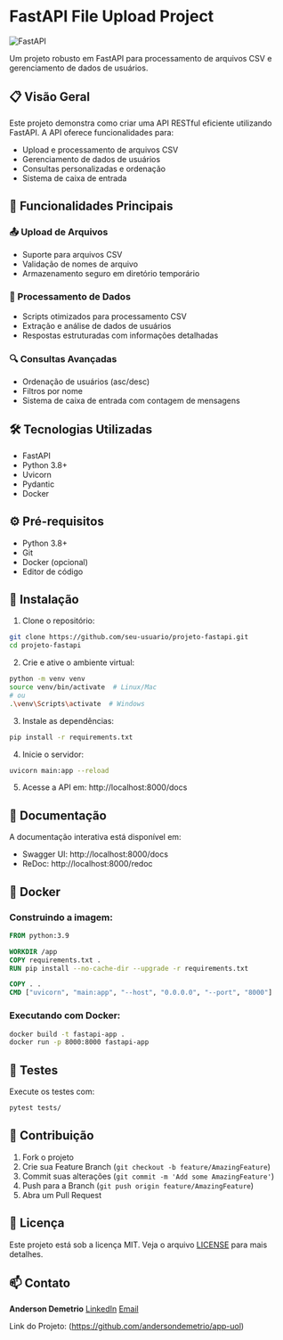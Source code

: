 # FastAPI File Upload Project

![FastAPI](https://fastapi.tiangolo.com/img/logo-margin/logo-teal.png)

Um projeto robusto em FastAPI para processamento de arquivos CSV e gerenciamento de dados de usuários.

## 📋 Visão Geral

Este projeto demonstra como criar uma API RESTful eficiente utilizando FastAPI. A API oferece funcionalidades para:
- Upload e processamento de arquivos CSV
- Gerenciamento de dados de usuários
- Consultas personalizadas e ordenação
- Sistema de caixa de entrada

## 🚀 Funcionalidades Principais

### 📤 Upload de Arquivos
- Suporte para arquivos CSV
- Validação de nomes de arquivo
- Armazenamento seguro em diretório temporário

### 🔄 Processamento de Dados
- Scripts otimizados para processamento CSV
- Extração e análise de dados de usuários
- Respostas estruturadas com informações detalhadas

### 🔍 Consultas Avançadas
- Ordenação de usuários (asc/desc)
- Filtros por nome
- Sistema de caixa de entrada com contagem de mensagens

## 🛠️ Tecnologias Utilizadas

- FastAPI
- Python 3.8+
- Uvicorn
- Pydantic
- Docker

## ⚙️ Pré-requisitos

- Python 3.8+
- Git
- Docker (opcional)
- Editor de código

## 🔧 Instalação

1. Clone o repositório:
```bash
git clone https://github.com/seu-usuario/projeto-fastapi.git
cd projeto-fastapi
```

2. Crie e ative o ambiente virtual:
```bash
python -m venv venv
source venv/bin/activate  # Linux/Mac
# ou
.\venv\Scripts\activate  # Windows
```

3. Instale as dependências:
```bash
pip install -r requirements.txt
```

4. Inicie o servidor:
```bash
uvicorn main:app --reload
```

5. Acesse a API em: http://localhost:8000/docs

## 📖 Documentação

A documentação interativa está disponível em:
- Swagger UI: http://localhost:8000/docs
- ReDoc: http://localhost:8000/redoc

## 🐳 Docker

### Construindo a imagem:
```dockerfile
FROM python:3.9

WORKDIR /app
COPY requirements.txt .
RUN pip install --no-cache-dir --upgrade -r requirements.txt

COPY . .
CMD ["uvicorn", "main:app", "--host", "0.0.0.0", "--port", "8000"]
```

### Executando com Docker:
```bash
docker build -t fastapi-app .
docker run -p 8000:8000 fastapi-app
```

## 🧪 Testes

Execute os testes com:
```bash
pytest tests/
```

## 👥 Contribuição

1. Fork o projeto
2. Crie sua Feature Branch (`git checkout -b feature/AmazingFeature`)
3. Commit suas alterações (`git commit -m 'Add some AmazingFeature'`)
4. Push para a Branch (`git push origin feature/AmazingFeature`)
5. Abra um Pull Request

## 📝 Licença

Este projeto está sob a licença MIT. Veja o arquivo [LICENSE](LICENSE) para mais detalhes.

## 📫 Contato

**Anderson Demetrio**
[LinkedIn](https://www.linkedin.com/in/andersondemetrio/)
[Email](mailto:anderson.dehora@gmai.com)

Link do Projeto: (https://github.com/andersondemetrio/app-uol)
